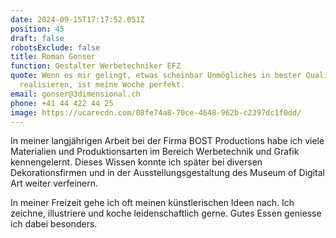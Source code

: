 ```yaml
---
date: 2024-09-15T17:17:52.051Z
position: 45
draft: false
robotsExclude: false
title: Roman Gonser
function: Gestalter Werbetechniker EFZ
quote: Wenn es mir gelingt, etwas scheinbar Unmögliches in bester Qualität zu
  realisieren, ist meine Woche perfekt.
email: gonser@3dimensional.ch
phone: +41 44 422 44 25
image: https://ucarecdn.com/08fe74a8-70ce-4648-962b-c2397dc1f0dd/
---
```

In meiner langjährigen Arbeit bei der Firma BOST Productions habe ich viele Materialien und Produktionsarten im Bereich Werbetechnik und Grafik kennengelernt. Dieses Wissen konnte ich später bei diversen Dekorationsfirmen und in der Ausstellungsgestaltung des Museum of Digital Art weiter verfeinern. 

In meiner Freizeit gehe ich oft meinen künstlerischen Ideen nach. Ich zeichne, illustriere und koche leidenschaftlich gerne. Gutes Essen geniesse ich dabei besonders.
